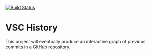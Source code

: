 [![Build Status](https://travis-ci.org/cheemcheem/vcs-history.svg?branch=master)](https://travis-ci.org/cheemcheem/vcs-history)
# VSC History
This project will eventually produce an interactive graph of previous commits in a GitHub repository.

